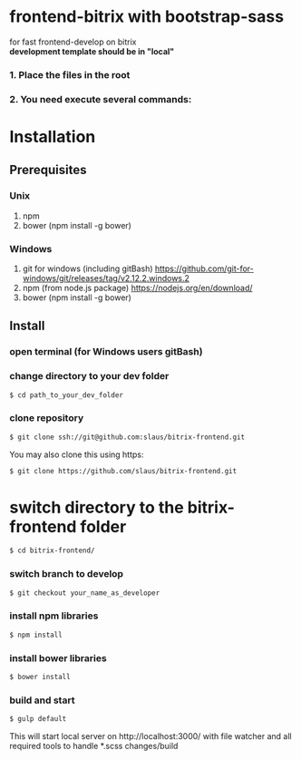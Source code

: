 # frontend-bitrix with bootstrap-sass
for fast frontend-develop on bitrix<br>
<b>development template should be in "local"</b>

<h3>1. Place the files in the root</h3>
<h3>2. You need execute several commands:</h3>

Installation
============

Prerequisites
-------------

### Unix
1. npm
2. bower (npm install -g bower)

### Windows
1. git for windows (including gitBash) https://github.com/git-for-windows/git/releases/tag/v2.12.2.windows.2
2. npm (from node.js package) https://nodejs.org/en/download/
3. bower (npm install -g bower)

Install
-------
### open terminal (for Windows users gitBash)
### change directory to your dev folder
 
```bash
$ cd path_to_your_dev_folder
```

### clone repository

```bash
$ git clone ssh://git@github.com:slaus/bitrix-frontend.git
```

You may also clone this using https:

```bash
$ git clone https://github.com/slaus/bitrix-frontend.git
```

# switch directory to the bitrix-frontend folder
```bash
$ cd bitrix-frontend/
```

### switch branch to develop
```bash
$ git checkout your_name_as_developer
```

### install npm libraries

```bash
$ npm install
```

### install bower libraries

```bash
$ bower install
```

### build and start

```bash
$ gulp default
```

This will start local server on http://localhost:3000/ with file watcher and all required tools to handle *.scss changes/build
